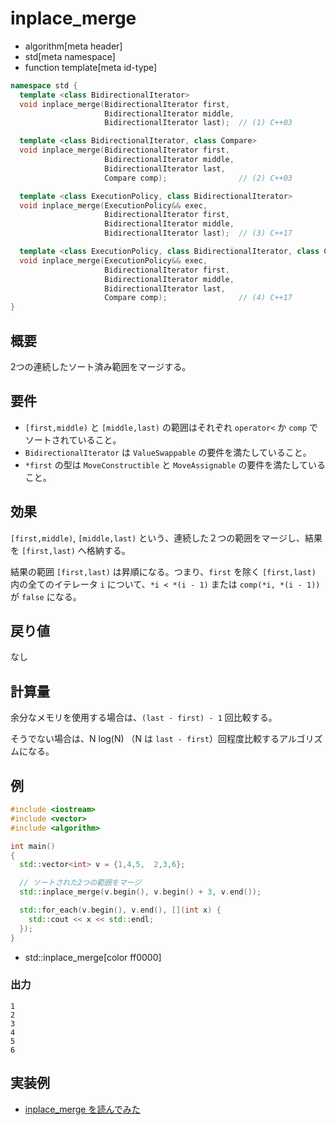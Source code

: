 # inplace_merge
* algorithm[meta header]
* std[meta namespace]
* function template[meta id-type]

```cpp
namespace std {
  template <class BidirectionalIterator>
  void inplace_merge(BidirectionalIterator first,
                     BidirectionalIterator middle,
                     BidirectionalIterator last);  // (1) C++03

  template <class BidirectionalIterator, class Compare>
  void inplace_merge(BidirectionalIterator first,
                     BidirectionalIterator middle,
                     BidirectionalIterator last,
                     Compare comp);                // (2) C++03

  template <class ExecutionPolicy, class BidirectionalIterator>
  void inplace_merge(ExecutionPolicy&& exec,
                     BidirectionalIterator first,
                     BidirectionalIterator middle,
                     BidirectionalIterator last);  // (3) C++17

  template <class ExecutionPolicy, class BidirectionalIterator, class Compare>
  void inplace_merge(ExecutionPolicy&& exec,
                     BidirectionalIterator first,
                     BidirectionalIterator middle,
                     BidirectionalIterator last,
                     Compare comp);                // (4) C++17
}
```

## 概要
2つの連続したソート済み範囲をマージする。


## 要件
- `[first,middle)` と `[middle,last)` の範囲はそれぞれ `operator<` か `comp` でソートされていること。
- `BidirectionalIterator` は `ValueSwappable` の要件を満たしていること。
- `*first` の型は `MoveConstructible` と `MoveAssignable` の要件を満たしていること。


## 効果
`[first,middle)`, `[middle,last)` という、連続した２つの範囲をマージし、結果を `[first,last)` へ格納する。

結果の範囲 `[first,last)` は昇順になる。つまり、`first` を除く `[first,last)` 内の全てのイテレータ `i` について、`*i < *(i - 1)` または `comp(*i, *(i - 1))` が `false` になる。


## 戻り値
なし


## 計算量
余分なメモリを使用する場合は、`(last - first) - 1` 回比較する。

そうでない場合は、N log(N) （N は `last - first`）回程度比較するアルゴリズムになる。


## 例
```cpp example
#include <iostream>
#include <vector>
#include <algorithm>

int main()
{
  std::vector<int> v = {1,4,5,  2,3,6};

  // ソートされた2つの範囲をマージ
  std::inplace_merge(v.begin(), v.begin() + 3, v.end());

  std::for_each(v.begin(), v.end(), [](int x) {
    std::cout << x << std::endl;
  });
}
```
* std::inplace_merge[color ff0000]

### 出力
```
1
2
3
4
5
6
```

## 実装例
- [inplace_merge を読んでみた](http://www.kmonos.net/wlog/115.html#_2300101215)



